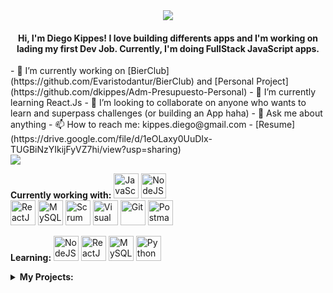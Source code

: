 <div align="center">
  <img src="https://user-images.githubusercontent.com/61224068/107318448-8e8c1980-6a7b-11eb-9f36-526b95e18def.gif"/>
  <h4>Hi, I'm Diego Kippes! I love building differents apps and I'm working on lading my first Dev Job. Currently, I'm doing FullStack JavaScript apps.</h4>
</div>
  
<div display="flex">
  <div width="50%">
    - 🔭 I’m currently working on [BierClub](https://github.com/Evaristodantur/BierClub) and [Personal Project](https://github.com/dkippes/Adm-Presupuesto-Personal)
- 🌱 I’m currently learning React.Js
- 👯 I’m looking to collaborate on anyone who wants to learn and superpass challenges (or building an App haha)
- 💬 Ask me about anything
- 📫 How to reach me: kippes.diego@gmail.com
- [Resume](https://drive.google.com/file/d/1eOLaxy0UuDIx-TUGBiNzYIkijFyVZ7hi/view?usp=sharing)
  </div>
  <div width="50%">
    <img align="center" src="https://github-readme-stats.vercel.app/api/top-langs/?username=filiptronicek&langs_count=8" />
  </div>
</div>

**Currently working with:**
	<img title="JavaScript" alt="JavaScript" src="https://image.flaticon.com/icons/png/512/919/919828.png" width="40" height="40" />
	<img title="NodeJS" alt="NodeJS" src="https://miro.medium.com/max/554/1*42aKSdKAWZ3VtqT5ICd82w.png" width="40" height="40" />	
  <img title="ReactJS" alt="ReactJS" src="https://github.com/hussainweb/hussainweb/raw/main/icons/react.png" width="40" height="40" />
  <img title="MySQL" alt="MySQL" src="https://raw.githubusercontent.com/Thomas-George-T/Thomas-George-T/master/assets/mysql.svg" width="40" height="40" />
  <img title="Scrum" alt="Scrum" src="https://3.bp.blogspot.com/-Plcz3gK2JYE/V2Ff_DYiz6I/AAAAAAAABoU/J4s2dDBVjW8HbZ70tlVPeLdQsJ1NzyM4ACLcB/s1600/agile-icon.png" width="40" height="40" />
	<img title="Visual Studio Code" alt="Visual Studio Code" src="https://github.com/hussainweb/hussainweb/raw/main/icons/vscode.png" width="40" height="40" />
	<img title="Git" alt="Git" src="https://github.com/hussainweb/hussainweb/raw/main/icons/git.png" width="40" height="40" />
  <img title="Postman" alt="Postman" src="https://camo.githubusercontent.com/93b32389bf746009ca2370de7fe06c3b5146f4c99d99df65994f9ced0ba41685/68747470733a2f2f7777772e766563746f726c6f676f2e7a6f6e652f6c6f676f732f676574706f73746d616e2f676574706f73746d616e2d69636f6e2e737667" width="40" height="40" />
  
	
**Learning:**
  <img title="NodeJS" alt="NodeJS" src="https://miro.medium.com/max/554/1*42aKSdKAWZ3VtqT5ICd82w.png" width="40" height="40" />	
  <img title="ReactJS" alt="ReactJS" src="https://github.com/hussainweb/hussainweb/raw/main/icons/react.png" width="40" height="40" />
  <img title="MySQL" alt="MySQL" src="https://raw.githubusercontent.com/Thomas-George-T/Thomas-George-T/master/assets/mysql.svg" width="40" height="40" />
  <img title="Python" alt="Python" src="https://raw.githubusercontent.com/Thomas-George-T/Thomas-George-T/master/assets/python.svg" width="40" height="40" />
  
  
<details><summary><b>My Projects:</b></summary>

<a target="_blank" href="https://github-readme-medium-recent-article.vercel.app/medium/@thomas_george_thomas/0"><img src="https://github-readme-medium-recent-article.vercel.app/medium/@thomas_george_thomas/0" alt="Recent Article on medium 1"></img></a>

<a target="_blank" href="https://github-readme-medium-recent-article.vercel.app/medium/@thomas_george_thomas/1"><img src="https://github-readme-medium-recent-article.vercel.app/medium/@thomas_george_thomas/1" alt="Recent Article on medium 2"></img></a>   
    
</details>  

